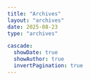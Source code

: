 ```yaml
---
title: "Archives"
layout: "archives"
date: 2025-08-23
type: "archives"

cascade:
  showDate: true
  showAuthor: true
  invertPagination: true
---
```


